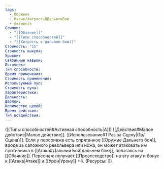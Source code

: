 ```yaml
---
tags:
  - Обаяние
  - Навык/ХитростьВДальнемБою
  - Активная
Ссылки:
  - "[[Обаяние]]"
  - "[[Типы способностей]]"
  - "[[Хитрость в дальнем бою]]"
Стоимость: "15"
Стоимость выкупа:
Уровни:
Связанные навыки:
Источник:
Тип способности:
Время применения:
Стоимость применения:
Используемый пул:
Стоимость пула:
Характеристики:
Дальность:
Шаблон:
Количество целей:
Время действия:
Тип воздействия:
---
```

([[Типы способностей#Активная способность|А]]) [[Действия#Малое действие|Малое действие]]. [[Использование#1 Раз за Сцену|(1р/Сцена)]]. Если у персонажа есть спрятанное [[Оружие Дальнего боя]], вроде за сапожного револьвера или ножа, он может атаковать им противника в [[Атака#Дальний Бой|дальнем бою]], полагаясь на [[Обаяние]]. Персонаж получает [[Превосходство]] на эту атаку и бонус к [[Атака|Атаке]] и [[Урон|Урону]] +4. (Ресурсы: 0)